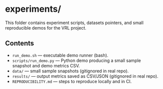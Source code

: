 # experiments/

This folder contains experiment scripts, datasets pointers, and small reproducible demos
for the VRL project.

## Contents
- `run_demo.sh` — executable demo runner (bash).
- `scripts/run_demo.py` — Python demo producing a small sample snapshot and demo metrics CSV.
- `data/` — small sample snapshots (gitignored in real repo).
- `results/` — output metrics saved as CSV/JSON (gitignored in real repo).
- `REPRODUCIBILITY.md` — steps to reproduce locally and in CI.
